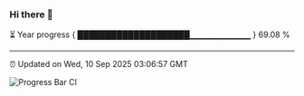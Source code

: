 ### Hi there 👋

⏳ Year progress { ████████████████████▁▁▁▁▁▁▁▁▁▁ } 69.08 %

---

⏰ Updated on Wed, 10 Sep 2025 03:06:57 GMT

![Progress Bar CI](https://github.com/IshwaranRudhara/GIT-ACTION/workflows/Progress%20Bar%20CI/badge.svg)
